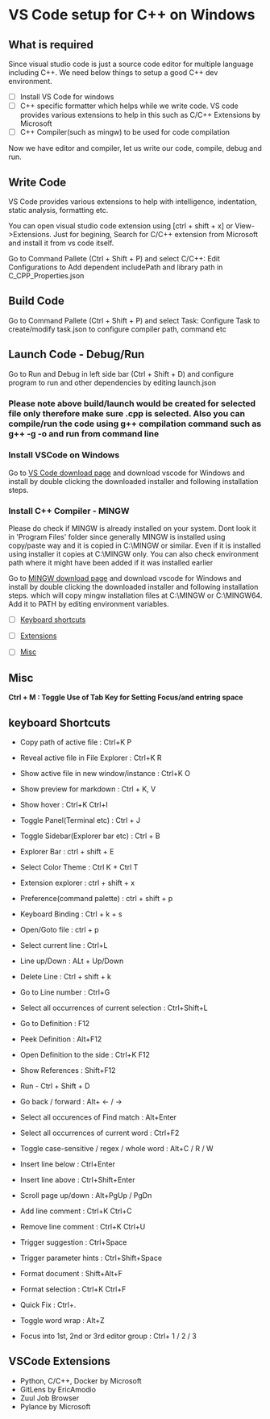 # VS Code setup for C++ on Windows
## <a name = basics> What is required </a>

Since visual studio code is just a source code editor for multiple language including C++. We need below things to setup a good C++ dev environment.

- [ ] Install VS Code for windows
- [ ] C++ specific formatter which helps while we write code. VS code provides various extensions to help in this such as C/C++ Extensions by Microsoft
- [ ] C++ Compiler(such as mingw) to be used for code compilation

Now we have editor and compiler, let us write our code, compile, debug and run.

##  Write Code
VS Code provides various extensions to help with intelligence, indentation, static analysis, formatting etc. 

You can open visual studio code extension using [ctrl + shift + x] or View->Extensions. 
Just for begining, Search for C/C++ extension from Microsoft and install it from vs code itself.

Go to Command Pallete (Ctrl + Shift + P) and select C/C++: Edit Configurations to Add dependent includePath and library path in C_CPP_Properties.json

##  Build Code
Go to Command Pallete (Ctrl + Shift + P) and select Task: Configure Task to create/modify task.json to configure compiler path, command etc

##  Launch Code - Debug/Run
Go to Run and Debug in left side bar (Ctrl + Shift + D) and configure program to run and other dependencies by editing launch.json 

### Please note above build/launch would be created for selected file only therefore make sure .cpp is selected. Also you can compile/run the code using  g++ compilation command such as g++ -g <cpp file name> -o <output file name> and run from command line

### <a name = vs_install>Install VSCode on Windows</a>
Go to [VS Code download page](https://code.visualstudio.com/download) and download vscode for Windows and install by double clicking the downloaded installer and following installation steps. 

### <a name = compiler_install>Install C++ Compiler - MINGW</a>

Please do check if MINGW is already installed on your system. Dont look it in \'Program Files\' folder since generally MINGW is installed using copy/paste way and it is copied in C:\MINGW or similar. Even if it is installed using installer it copies at C:\MINGW only. You can also check environment path where it might have been added if it was installed earlier

Go to [MINGW download page](https://sourceforge.net/projects/mingw-w64/files/latest/download) and download vscode for Windows and install by double clicking the downloaded installer and following installation steps. which will copy mingw installation files at C:\MINGW or C:\MINGW64. Add it to PATH by editing environment variables.



- [ ] [Keyboard shortcuts ](#shortkey)
- [ ] [Extensions](#ext)
- [ ] [Misc](#ext)


## <a name = misc>Misc</a>
**Ctrl + M  : Toggle Use of Tab Key for Setting Focus/and entring space**


## <a name = shortkey>keyboard Shortcuts</a>
- Copy path of active file : Ctrl+K P 
- Reveal active file in File Explorer : Ctrl+K R 
- Show active file in new window/instance : Ctrl+K O 

- Show preview for markdown : Ctrl + K, V
- Show hover : Ctrl+K Ctrl+I 
- Toggle Panel(Terminal etc) : Ctrl + J
- Toggle Sidebar(Explorer bar etc) : Ctrl + B
- Explorer Bar : ctrl + shift + E
- Select Color Theme : Ctrl K + Ctrl T

- Extension explorer : ctrl + shift + x
- Preference(command palette) : ctrl + shift + p
- Keyboard Binding : Ctrl + k + s
- Open/Goto file : ctrl + p

- Select current line : Ctrl+L 
- Line up/Down : ALt + Up/Down
- Delete Line : Ctrl + shift + k
- Go to Line number : Ctrl+G 
- Select all occurrences of current selection : Ctrl+Shift+L 

- Go to Definition : F12 
- Peek Definition : Alt+F12 
- Open Definition to the side : Ctrl+K F12 
- Show References : Shift+F12 
- Run  - Ctrl + Shift + D

- Go back / forward : Alt+ ← / → 
- Select all occurences of Find match : Alt+Enter 
- Select all occurrences of current word : Ctrl+F2 
- Toggle case-sensitive / regex / whole word : Alt+C / R / W
- Insert line below : Ctrl+Enter 
- Insert line above : Ctrl+Shift+Enter 
- Scroll page up/down : Alt+PgUp / PgDn 
- Add line comment : Ctrl+K Ctrl+C 
- Remove line comment : Ctrl+K Ctrl+U 

- Trigger suggestion : Ctrl+Space 
- Trigger parameter hints : Ctrl+Shift+Space 
- Format document : Shift+Alt+F 
- Format selection : Ctrl+K Ctrl+F 
- Quick Fix : Ctrl+. 
- Toggle word wrap : Alt+Z 


- Focus into 1st, 2nd or 3rd editor group : Ctrl+ 1 / 2 / 3 

## <a name = ext>VSCode Extensions</a>
- Python, C/C++, Docker by Microsoft
- GitLens by EricAmodio
- Zuul Job Browser
- Pylance by Microsoft
